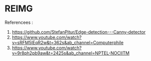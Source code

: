 # REIMG



Referencees : 
1. https://github.com/StefanPitur/Edge-detection---Canny-detector
2. https://www.youtube.com/watch?v=sRFM5IEqR2w&t=362s&ab_channel=Computerphile
3. https://www.youtube.com/watch?v=9r8ph2pb9aw&t=2425s&ab_channel=NPTEL-NOCIITM
